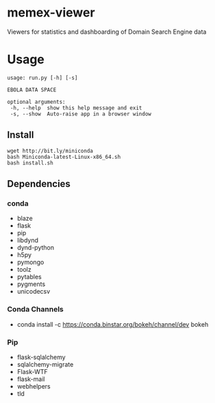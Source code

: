 memex-viewer
============

Viewers for statistics and dashboarding of Domain Search Engine data

# Usage
 
 ```
usage: run.py [-h] [-s]

EBOLA DATA SPACE

optional arguments:
  -h, --help  show this help message and exit
  -s, --show  Auto-raise app in a browser window
```

## Install

```
wget http://bit.ly/miniconda
bash Miniconda-latest-Linux-x86_64.sh
bash install.sh
```

## Dependencies

### conda
- blaze
- flask
- pip
- libdynd
- dynd-python
- h5py
- pymongo
- toolz
- pytables
- pygments
- unicodecsv

### Conda Channels
- conda install -c https://conda.binstar.org/bokeh/channel/dev  bokeh

### Pip
- flask-sqlalchemy
- sqlalchemy-migrate
- Flask-WTF
- flask-mail
- webhelpers
- tld
